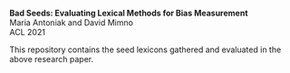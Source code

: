 **Bad Seeds: Evaluating Lexical Methods for Bias Measurement**  
Maria Antoniak and David Mimno  
ACL 2021

This repository contains the seed lexicons gathered and evaluated in the above research paper.
